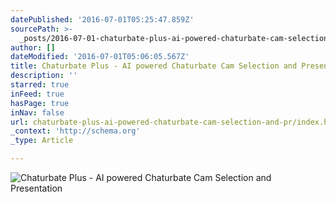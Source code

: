 ```yaml
---
datePublished: '2016-07-01T05:25:47.859Z'
sourcePath: >-
  _posts/2016-07-01-chaturbate-plus-ai-powered-chaturbate-cam-selection-and-pr.md
author: []
dateModified: '2016-07-01T05:06:05.567Z'
title: Chaturbate Plus - AI powered Chaturbate Cam Selection and Presentation
description: ''
starred: true
inFeed: true
hasPage: true
inNav: false
url: chaturbate-plus-ai-powered-chaturbate-cam-selection-and-pr/index.html
_context: 'http://schema.org'
_type: Article

---
```

![Chaturbate Plus - AI powered Chaturbate Cam Selection and Presentation](https://the-grid-user-content.s3-us-west-2.amazonaws.com/ec76e6bf-9868-431c-a2dd-942ed59f7db3.jpg)